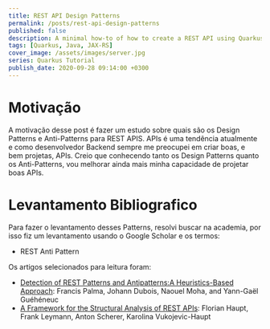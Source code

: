 ```yaml
---
title: REST API Design Patterns
permalink: /posts/rest-api-design-patterns
published: false
description: A minimal how-to of how to create a REST API using Quarkus.io
tags: [Quarkus, Java, JAX-RS]
cover_image: /assets/images/server.jpg
series: Quarkus Tutorial
publish_date: 2020-09-28 09:14:00 +0300
---
```


# Motivação

A motivação desse post é fazer um estudo sobre quais são os Design Patterns e Anti-Patterns para REST APIS. APIs é uma tendência atualmente e como desenvolvedor Backend sempre me preocupei em criar boas, e bem projetas, APIs. Creio que conhecendo tanto os Design Patterns quanto os Anti-Patterns, vou melhorar ainda mais minha capacidade de projetar boas APIs.

# Levantamento Bibliografico

Para fazer o levantamento desses Patterns, resolvi buscar na academia, por isso fiz um levantamento usando o Google Scholar e os termos:

* REST Anti Pattern


Os artigos selecionados para leitura foram:

* [Detection of REST Patterns and Antipatterns:A Heuristics-Based Approach](https://link.springer.com/chapter/10.1007/978-3-662-45391-9_16): Francis Palma, Johann Dubois, Naouel Moha, and Yann-Gaël Guéhéneuc
* [A Framework for the Structural Analysis of REST APIs](https://ieeexplore.ieee.org/abstract/document/7930199): Florian Haupt, Frank Leymann, Anton Scherer, Karolina Vukojevic-Haupt 